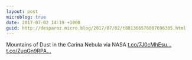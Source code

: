 ```yaml
---
layout: post
microblog: true
date: 2017-07-02 14:19 +1000
guid: http://desparoz.micro.blog/2017/07/02/t881366576007696385.html
---
```

Mountains of Dust in the Carina Nebula   via NASA [t.co/7J0cMhEsu...](https://t.co/7J0cMhEsuI) [t.co/ZuqGn9RPA...](https://t.co/ZuqGn9RPA2)
